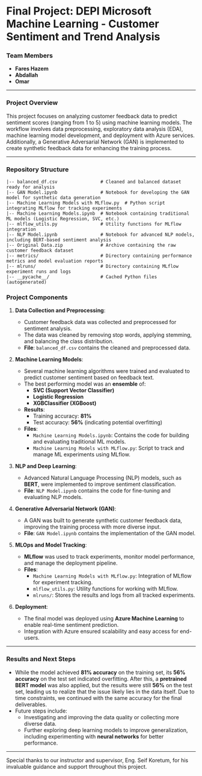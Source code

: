 
# Final Project: DEPI Microsoft Machine Learning - Customer Sentiment and Trend Analysis

### Team Members
- **Fares Hazem**
- **Abdallah**
- **Omar**

---

### Project Overview

This project focuses on analyzing customer feedback data to predict sentiment scores (ranging from 1 to 5) using machine learning models. The workflow involves data preprocessing, exploratory data analysis (EDA), machine learning model development, and deployment with Azure services. Additionally, a Generative Adversarial Network (GAN) is implemented to create synthetic feedback data for enhancing the training process.

---

### Repository Structure

```
|-- balanced_df.csv                # Cleaned and balanced dataset ready for analysis
|-- GAN Model.ipynb                # Notebook for developing the GAN model for synthetic data generation
|-- Machine Learning Models with MLflow.py  # Python script integrating MLflow for tracking experiments
|-- Machine Learning Models.ipynb  # Notebook containing traditional ML models (Logistic Regression, SVC, etc.)
|-- mlflow_utils.py                # Utility functions for MLflow integration
|-- NLP Model.ipynb                # Notebook for advanced NLP models, including BERT-based sentiment analysis
|-- Original Data.zip              # Archive containing the raw customer feedback dataset
|-- metrics/                       # Directory containing performance metrics and model evaluation reports
|-- mlruns/                        # Directory containing MLflow experiment runs and logs
|-- __pycache__/                   # Cached Python files (autogenerated)
```

### Project Components

1. **Data Collection and Preprocessing**:
   - Customer feedback data was collected and preprocessed for sentiment analysis.
   - The data was cleaned by removing stop words, applying stemming, and balancing the class distribution.
   - **File**: `balanced_df.csv` contains the cleaned and preprocessed data.

2. **Machine Learning Models**:
   - Several machine learning algorithms were trained and evaluated to predict customer sentiment based on feedback text.
   - The best performing model was an **ensemble** of:
     - **SVC (Support Vector Classifier)**
     - **Logistic Regression**
     - **XGBClassifier (XGBoost)**
   - **Results**: 
     - Training accuracy: **81%**
     - Test accuracy: **56%** (indicating potential overfitting)
   - **Files**:
     - `Machine Learning Models.ipynb`: Contains the code for building and evaluating traditional ML models.
     - `Machine Learning Models with MLflow.py`: Script to track and manage ML experiments using MLflow.

3. **NLP and Deep Learning**:
   - Advanced Natural Language Processing (NLP) models, such as **BERT**, were implemented to improve sentiment classification.
   - **File**: `NLP Model.ipynb` contains the code for fine-tuning and evaluating NLP models.

4. **Generative Adversarial Network (GAN)**:
   - A GAN was built to generate synthetic customer feedback data, improving the training process with more diverse input.
   - **File**: `GAN Model.ipynb` contains the implementation of the GAN model.

5. **MLOps and Model Tracking**:
   - **MLflow** was used to track experiments, monitor model performance, and manage the deployment pipeline.
   - **Files**:
     - `Machine Learning Models with MLflow.py`: Integration of MLflow for experiment tracking.
     - `mlflow_utils.py`: Utility functions for working with MLflow.
     - `mlruns/`: Stores the results and logs from all tracked experiments.

6. **Deployment**:
   - The final model was deployed using **Azure Machine Learning** to enable real-time sentiment prediction.
   - Integration with Azure ensured scalability and easy access for end-users.

---

### Results and Next Steps

- While the model achieved **81% accuracy** on the training set, its **56% accuracy** on the test set indicated overfitting. After this, a **pretrained BERT model** was also applied, but the results were still **56%** on the test set, leading us to realize that the issue likely lies in the data itself. Due to time constraints, we continued with the same accuracy for the final deliverables.
- Future steps include:
  - Investigating and improving the data quality or collecting more diverse data.
  - Further exploring deep learning models to improve generalization, including experimenting with **neural networks** for better performance.

---


Special thanks to our instructor and supervisor, Eng. Seif Koretum, for his invaluable guidance and support throughout this project.